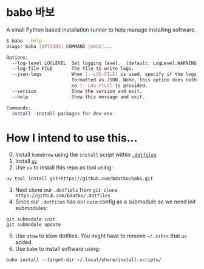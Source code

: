 # babo 바보

A small Python based installation runner to help manage installing software.

```bash
$ babo --help
Usage: babo [OPTIONS] COMMAND [ARGS]...

Options:
  --log-level LOGLEVEL  Set logging level.  [default: LogLevel.WARNING]
  --log-file FILE       The file to write logs.
  --json-logs           When [--LOG-FILE] is used, specify if the logs are
                        formatted as JSON. Note, this option does nothing if
                        no [--LOG-FILE] is provided.
  --version             Show the version and exit.
  --help                Show this message and exit.

Commands:
  install  Install packages for dev-env
```

# How I intend to use this...

0. Install `homebrew` using the `install` script within [`.dotfiles`](https://github.com/bdatko/.dotfiles)
1. Install [`uv`](https://docs.astral.sh/uv/getting-started/installation/)
2. Use `uv` to install this repo as tool using:
```
uv tool install git+https://github.com/bdatko/babo.git
```
3. Next clone our `.dotfiels` from `git clone https://github.com/bdatko/.dotfiles`
4. Since our `.dotfiles` has our `nvim` config as a submodule so we need init submodules:
```
git submodule init
git submodule update
```
5. Use `stow` to stow dotfiles. You might have to remove `~/.zshrc` that `uv` added.
6. Use `babo` to install software using:
```
babo install --target-dir ~/.local/share/install-scripts/
```
